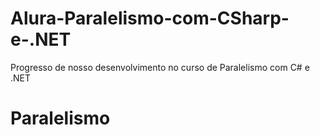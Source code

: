 # Alura-Paralelismo-com-CSharp-e-.NET
Progresso de nosso desenvolvimento no curso de Paralelismo com C# e .NET
# Paralelismo
